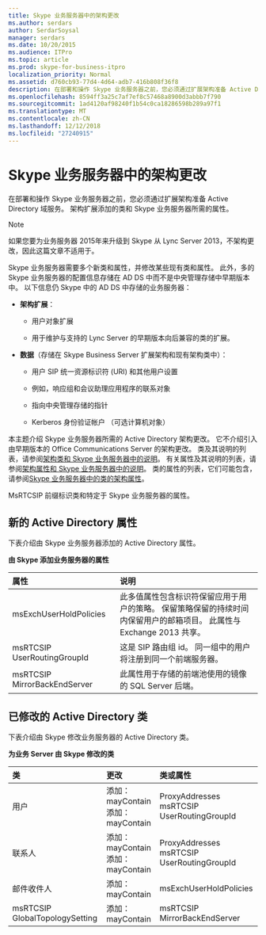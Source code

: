 ```yaml
---
title: Skype 业务服务器中的架构更改
ms.author: serdars
author: SerdarSoysal
manager: serdars
ms.date: 10/20/2015
ms.audience: ITPro
ms.topic: article
ms.prod: skype-for-business-itpro
localization_priority: Normal
ms.assetid: d760cb93-77d4-4d64-adb7-416b808f36f8
description: 在部署和操作 Skype 业务服务器之前，您必须通过扩展架构准备 Active Directory 域服务。 架构扩展添加的类和 Skype 业务服务器所需的属性。
ms.openlocfilehash: 8594ff3a25c7af7ef8c57468a8900d3abbb7f790
ms.sourcegitcommit: 1ad4120af98240f1b54c0ca18286598b289a97f1
ms.translationtype: MT
ms.contentlocale: zh-CN
ms.lasthandoff: 12/12/2018
ms.locfileid: "27240915"
---
```

# <a name="schema-changes-in-skype-for-business-server"></a>Skype 业务服务器中的架构更改
 
在部署和操作 Skype 业务服务器之前，您必须通过扩展架构准备 Active Directory 域服务。 架构扩展添加的类和 Skype 业务服务器所需的属性。

> [!NOTE]
> 如果您要为业务服务器 2015年来升级到 Skype 从 Lync Server 2013，不架构更改，因此这篇文章不适用于。
  
Skype 业务服务器需要多个新类和属性，并修改某些现有类和属性。 此外，多的 Skype 业务服务器的配置信息存储在 AD DS 中而不是中央管理存储中早期版本中。 以下信息仍 Skype 中的 AD DS 中存储的业务服务器：
  
- **架构扩展**：
    
  - 用户对象扩展
    
  - 用于维护与支持的 Lync Server 的早期版本向后兼容的类的扩展。
    
- **数据**（存储在 Skype Business Server 扩展架构和现有架构类中）：
    
  - 用户 SIP 统一资源标识符 (URI) 和其他用户设置
    
  - 例如，响应组和会议助理应用程序的联系对象
    
  - 指向中央管理存储的指针
    
  - Kerberos 身份验证帐户 （可选计算机对象）
    
本主题介绍 Skype 业务服务器所需的 Active Directory 架构更改。 它不介绍引入由早期版本的 Office Communications Server 的架构更改。 类及其说明的列表，请参阅[架构类和 Skype 业务服务器中的说明](schema-classes-and-descriptions.md)。 有关属性及其说明的列表，请参阅[架构属性和 Skype 业务服务器中的说明](schema-attributes-and-descriptions.md)。 类的属性的列表，它们可能包含，请参阅[Skype 业务服务器中的类的架构属性](schema-attributes-by-class.md)。
  
MsRTCSIP 前缀标识类和特定于 Skype 业务服务器的属性。
  
## <a name="new-active-directory-attributes"></a>新的 Active Directory 属性

下表介绍由 Skype 业务服务器添加的 Active Directory 属性。
  
**由 Skype 添加业务服务器的属性**

|**属性**|**说明**|
|:-----|:-----|
|msExchUserHoldPolicies  <br/> |此多值属性包含标识符保留应用于用户的策略。 保留策略保留的持续时间内保留用户的邮箱项目。 此属性与 Exchange 2013 共享。  <br/> |
|msRTCSIP UserRoutingGroupId  <br/> |这是 SIP 路由组 id。 同一组中的用户将注册到同一个前端服务器。  <br/> |
|msRTCSIP MirrorBackEndServer  <br/> |此属性用于存储的前端池使用的镜像的 SQL Server 后端。  <br/> |
   
## <a name="modified-active-directory-classes"></a>已修改的 Active Directory 类

下表介绍由 Skype 修改业务服务器的 Active Directory 类。
  
**为业务 Server 由 Skype 修改的类**

|**类**|**更改**|**类或属性**|
|:-----|:-----|:-----|
|用户  <br/> |添加： mayContain  <br/> 添加： mayContain  <br/> |ProxyAddresses  <br/> msRTCSIP UserRoutingGroupId  <br/> |
|联系人  <br/> |添加： mayContain  <br/> 添加： mayContain  <br/> |ProxyAddresses  <br/> msRTCSIP UserRoutingGroupId  <br/> |
|邮件收件人  <br/> |添加： mayContain  <br/> |msExchUserHoldPolicies  <br/> |
|msRTCSIP GlobalTopologySetting  <br/> |添加： mayContain  <br/> |msRTCSIP MirrorBackEndServer  <br/> |
   

